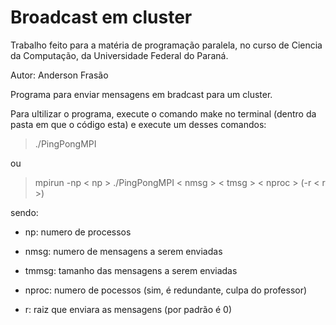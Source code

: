 # Broadcast em cluster

Trabalho feito para a matéria de programação paralela, no curso de Ciencia da Computação, da Universidade Federal do Paraná.

Autor:
Anderson Frasão

Programa para enviar mensagens em bradcast para um cluster.

Para ultilizar o programa, execute o comando make no terminal (dentro da pasta em que o código esta) e execute um desses comandos:

> ./PingPongMPI

ou

> mpirun -np < np > ./PingPongMPI < nmsg > < tmsg > < nproc > (-r < r >)

sendo: 

* np: numero de processos

* nmsg: numero de mensagens a serem enviadas
  
* tmmsg: tamanho das mensagens a serem enviadas 
  
* nproc: numero de pocessos (sim, é redundante, culpa do professor) 
  
* r: raiz que enviara as mensagens (por padrão é 0) 
